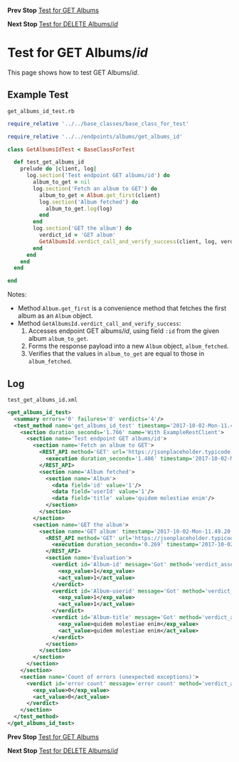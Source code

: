 <!--- GENERATED FILE, DO NOT EDIT --->
**Prev Stop** [Test for GET Albums](./GetAlbums.md)

**Next Stop** [Test for DELETE Albums/_id_](./DeleteAlbumsId.md)


# Test for GET Albums/_id_

This page shows how to test GET Albums/_id_.

## Example Test

<code>get_albums_id_test.rb</code>
```ruby
require_relative '../../base_classes/base_class_for_test'

require_relative '../../endpoints/albums/get_albums_id'

class GetAlbumsIdTest < BaseClassForTest

  def test_get_albums_id
    prelude do |client, log|
      log.section('Test endpoint GET albums/id') do
        album_to_get = nil
        log.section('Fetch an album to GET') do
          album_to_get = Album.get_first(client)
          log.section('Album fetched') do
            album_to_get.log(log)
          end
        end
        log.section('GET the album') do
          verdict_id = 'GET album'
          GetAlbumsId.verdict_call_and_verify_success(client, log, verdict_id, album_to_get)
        end
      end
    end
  end

end
```

Notes:

- Method `Album.get_first` is a convenience method that fetches the first album as an `Album` object.
- Method `GetAlbumsId.verdict_call_and_verify_success`:
  1.  Accesses endpoint GET albums/_id_, using field `:id` from the given album `album_to_get`.
  2.  Forms the response payload into a new `Album` object, `album_fetched`.
  3.  Verifies that the values in `album_to_get` are equal to those in `album_fetched`.

## Log

<code>test_get_albums_id.xml</code>
```xml
<get_albums_id_test>
  <summary errors='0' failures='0' verdicts='4'/>
  <test_method name='get_albums_id_test' timestamp='2017-10-02-Mon-11.49.18.839'>
    <section duration_seconds='1.766' name='With ExampleRestClient'>
      <section name='Test endpoint GET albums/id'>
        <section name='Fetch an album to GET'>
          <REST_API method='GET' url='https://jsonplaceholder.typicode.com/albums'>
            <execution duration_seconds='1.486' timestamp='2017-10-02-Mon-11.49.18.843'/>
          </REST_API>
          <section name='Album fetched'>
            <section name='Album'>
              <data field='id' value='1'/>
              <data field='userId' value='1'/>
              <data field='title' value='quidem molestiae enim'/>
            </section>
          </section>
        </section>
        <section name='GET the album'>
          <section name='GET album' timestamp='2017-10-02-Mon-11.49.20.335'>
            <REST_API method='GET' url='https://jsonplaceholder.typicode.com/albums/1'>
              <execution duration_seconds='0.269' timestamp='2017-10-02-Mon-11.49.20.336'/>
            </REST_API>
            <section name='Evaluation'>
              <verdict id='Album-id' message='Got' method='verdict_assert_equal?' outcome='passed' volatile='false'>
                <exp_value>1</exp_value>
                <act_value>1</act_value>
              </verdict>
              <verdict id='Album-userid' message='Got' method='verdict_assert_equal?' outcome='passed' volatile='false'>
                <exp_value>1</exp_value>
                <act_value>1</act_value>
              </verdict>
              <verdict id='Album-title' message='Got' method='verdict_assert_equal?' outcome='passed' volatile='false'>
                <exp_value>quidem molestiae enim</exp_value>
                <act_value>quidem molestiae enim</act_value>
              </verdict>
            </section>
          </section>
        </section>
      </section>
    </section>
    <section name='Count of errors (unexpected exceptions)'>
      <verdict id='error count' message='error count' method='verdict_assert_equal?' outcome='passed' volatile='true'>
        <exp_value>0</exp_value>
        <act_value>0</act_value>
      </verdict>
    </section>
  </test_method>
</get_albums_id_test>
```

**Prev Stop** [Test for GET Albums](./GetAlbums.md)

**Next Stop** [Test for DELETE Albums/_id_](./DeleteAlbumsId.md)

